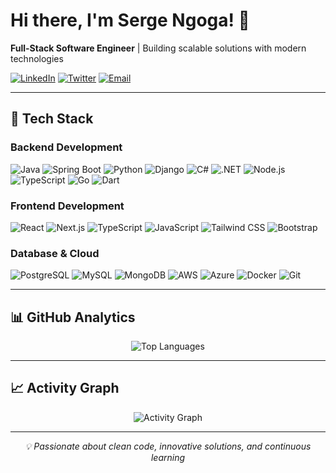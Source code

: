 # Hi there, I'm Serge Ngoga! 👋

**Full-Stack Software Engineer** | Building scalable solutions with modern technologies

[![LinkedIn](https://img.shields.io/badge/LinkedIn-0077B5?style=for-the-badge&logo=linkedin&logoColor=white)](https://linkedin.com/in/Ngoga-serge)
[![Twitter](https://img.shields.io/badge/Twitter-1DA1F2?style=for-the-badge&logo=twitter&logoColor=white)](https://twitter.com/nserge__)
[![Email](https://img.shields.io/badge/Email-D14836?style=for-the-badge&logo=gmail&logoColor=white)](mailto:sergengoga05@gmail.com)

---

## 🚀 Tech Stack

### Backend Development
![Java](https://img.shields.io/badge/Java-ED8B00?style=for-the-badge&logo=openjdk&logoColor=white)
![Spring Boot](https://img.shields.io/badge/Spring_Boot-6DB33F?style=for-the-badge&logo=spring-boot&logoColor=white)
![Python](https://img.shields.io/badge/Python-3776AB?style=for-the-badge&logo=python&logoColor=white)
![Django](https://img.shields.io/badge/Django-092E20?style=for-the-badge&logo=django&logoColor=white)
![C#](https://img.shields.io/badge/C%23-239120?style=for-the-badge&logo=c-sharp&logoColor=white)
![.NET](https://img.shields.io/badge/.NET-5C2D91?style=for-the-badge&logo=.net&logoColor=white)
![Node.js](https://img.shields.io/badge/Node.js-339933?style=for-the-badge&logo=nodedotjs&logoColor=white)
![TypeScript](https://img.shields.io/badge/TypeScript-007ACC?style=for-the-badge&logo=typescript&logoColor=white)
![Go](https://img.shields.io/badge/Go-00ADD8?style=for-the-badge&logo=go&logoColor=white)
![Dart](https://img.shields.io/badge/Dart-0175C2?style=for-the-badge&logo=dart&logoColor=white)

### Frontend Development
![React](https://img.shields.io/badge/React-20232A?style=for-the-badge&logo=react&logoColor=61DAFB)
![Next.js](https://img.shields.io/badge/Next.js-000000?style=for-the-badge&logo=nextdotjs&logoColor=white)
![TypeScript](https://img.shields.io/badge/TypeScript-007ACC?style=for-the-badge&logo=typescript&logoColor=white)
![JavaScript](https://img.shields.io/badge/JavaScript-F7DF1E?style=for-the-badge&logo=javascript&logoColor=black)
![Tailwind CSS](https://img.shields.io/badge/Tailwind_CSS-38B2AC?style=for-the-badge&logo=tailwind-css&logoColor=white)
![Bootstrap](https://img.shields.io/badge/Bootstrap-563D7C?style=for-the-badge&logo=bootstrap&logoColor=white)

### Database & Cloud
![PostgreSQL](https://img.shields.io/badge/PostgreSQL-316192?style=for-the-badge&logo=postgresql&logoColor=white)
![MySQL](https://img.shields.io/badge/MySQL-00000F?style=for-the-badge&logo=mysql&logoColor=white)
![MongoDB](https://img.shields.io/badge/MongoDB-4EA94B?style=for-the-badge&logo=mongodb&logoColor=white)
![AWS](https://img.shields.io/badge/Amazon_AWS-232F3E?style=for-the-badge&logo=amazon-aws&logoColor=white)
![Azure](https://img.shields.io/badge/Microsoft_Azure-0089D0?style=for-the-badge&logo=microsoft-azure&logoColor=white)
![Docker](https://img.shields.io/badge/Docker-2496ED?style=for-the-badge&logo=docker&logoColor=white)
![Git](https://img.shields.io/badge/Git-F05032?style=for-the-badge&logo=git&logoColor=white)

---

## 📊 GitHub Analytics

<div align="center">
  <img src="https://github-readme-stats.vercel.app/api/top-langs/?username=Ngogaserge&layout=compact&theme=dark&hide_border=true&bg_color=0D1117&title_color=58A6FF&text_color=C9D1D9&langs_count=8" alt="Top Languages" />
</div>


---


## 📈 Activity Graph
<div align="center">
  <img src="https://github-readme-activity-graph.vercel.app/graph?username=Ngogaserge&theme=react-dark&hide_border=true&bg_color=0D1117&color=58A6FF&line=58A6FF&point=58A6FF" alt="Activity Graph" />
</div>

---


<div align="center">
  <em>💡 Passionate about clean code, innovative solutions, and continuous learning</em>
</div>

